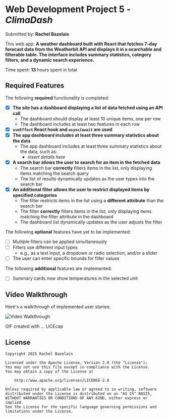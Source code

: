 # Web Development Project 5 - *ClimaDash*

Submitted by: **Rachel Bazelais**

This web app: **A weather dashboard built with React that fetches 7-day forecast data from the Weatherbit API and displays it in a searchable and filterable table. The interface includes summary statistics, category filters, and a dynamic search experience.**

Time spent: **13** hours spent in total

## Required Features

The following **required** functionality is completed:

- [X] **The site has a dashboard displaying a list of data fetched using an API call**
  - The dashboard should display at least 10 unique items, one per row
  - The dashboard includes at least two features in each row
- [X] **`useEffect` React hook and `async`/`await` are used**
- [X] **The app dashboard includes at least three summary statistics about the data**
  - The app dashboard includes at least three summary statistics about the data, such as:
    - *insert details here*
- [X] **A search bar allows the user to search for an item in the fetched data**
  - The search bar **correctly** filters items in the list, only displaying items matching the search query
  - The list of results dynamically updates as the user types into the search bar
- [X] **An additional filter allows the user to restrict displayed items by specified categories**
  - The filter restricts items in the list using a **different attribute** than the search bar 
  - The filter **correctly** filters items in the list, only displaying items matching the filter attribute in the dashboard
  - The dashboard list dynamically updates as the user adjusts the filter

The following **optional** features have yet to be implemented:

- [ ] Multiple filters can be applied simultaneously
- [ ] Filters use different input types
  - e.g., as a text input, a dropdown or radio selection, and/or a slider
- [ ] The user can enter specific bounds for filter values

The following **additional** features are implemented:

* [ ] Summary cards now show temperatures in the selected unit

## Video Walkthrough

Here's a walkthrough of implemented user stories:

![Video Walkthrough](https://submissions.us-east-1.linodeobjects.com/web102/Q-oH_35r.gif "Video Walkthrough")

GIF created with ... LICEcap

## License

    Copyright 2025 Rachel Bazelais

    Licensed under the Apache License, Version 2.0 (the "License");
    You may not use this file except in compliance with the License.
    You may obtain a copy of the License at

        http://www.apache.org/licenses/LICENSE-2.0

    Unless required by applicable law or agreed to in writing, software
    distributed under the License is distributed on an "AS IS" BASIS,
    WITHOUT WARRANTIES OR CONDITIONS OF ANY KIND, either express or implied.
    See the License for the specific language governing permissions and
    limitations under the License.
